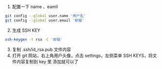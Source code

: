1. 配置一下 name 、eamil

```bash
git config --global user.name '用户名'
git config --global user.email '邮箱'
```

2. 生成 SSH KEY

```bash
ssh-keygen -t rsa -C '邮箱'
```

3. 复制 .ssh/id_rsa.pub 文件内容
4. 打开 git 网站，右上角用户头像，点击 settings，左侧菜单 SSH KEYS，将文件内容复制到 key 里 添加就可以了
